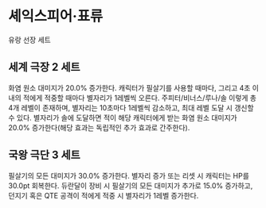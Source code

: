 # 셰익스피어·표류

유랑 선장 세트

## 세계 극장 2 세트

화염 원소 대미지가 20.0% 증가한다. 캐릭터가 필살기를 사용할 때마다, 그리고 4초 이내의 적에게 적중할 때마다 별자리가 1레벨씩 오른다. 주피터/비너스/루나/솔 이렇게 총 4개 레벨이 존재하며, 별자리는 10초마다 1레벨씩 감소하고, 최대 레벨 도달 시 갱신할 수 있다. 별자리가 솔에 도달하면 적이 해당 캐릭터에게 받는 화염 원소 대미지가 20.0% 증가한다(해당 효과는 독립적인 추가 효과로 간주한다).

## 국왕 극단 3 세트

필살기의 모든 대미지가 30.0% 증가한다. 별자리 증가 또는 리셋 시 캐릭터는 HP를 30.0pt 회복한다. 듀란달이 장비 시 필살기의 모든 대미지가 추가로 15.0% 증가하고, 던지기 혹은 QTE 공격이 적에게 적중 시 별자리가 1레벨 증가한다.
